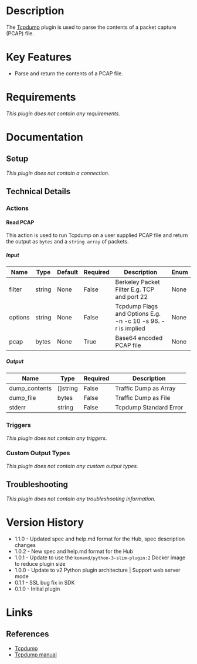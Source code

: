 # Description

The [Tcpdump](http://www.tcpdump.org) plugin is used to parse the contents of a packet capture (PCAP) file.

# Key Features

* Parse and return the contents of a PCAP file.

# Requirements

_This plugin does not contain any requirements._

# Documentation

## Setup

_This plugin does not contain a connection._

## Technical Details

### Actions

#### Read PCAP

This action is used to run Tcpdump on a user supplied PCAP file and return the output as `bytes` and a `string array` of packets.

##### Input

|Name|Type|Default|Required|Description|Enum|
|----|----|-------|--------|-----------|----|
|filter|string|None|False|Berkeley Packet Filter E.g. TCP and port 22|None|
|options|string|None|False|Tcpdump Flags and Options E.g. -n -c 10 -s 96. -r is implied|None|
|pcap|bytes|None|True|Base64 encoded PCAP file|None|

##### Output

|Name|Type|Required|Description|
|----|----|--------|-----------|
|dump_contents|[]string|False|Traffic Dump as Array|
|dump_file|bytes|False|Traffic Dump as File|
|stderr|string|False|Tcpdump Standard Error|

### Triggers

_This plugin does not contain any triggers._

### Custom Output Types

_This plugin does not contain any custom output types._

## Troubleshooting

_This plugin does not contain any troubleshooting information._

# Version History

* 1.1.0 - Updated spec and help.md format for the Hub, spec description changes
* 1.0.2 - New spec and help.md format for the Hub
* 1.0.1 - Update to use the `komand/python-3-slim-plugin:2` Docker image to reduce plugin size
* 1.0.0 - Update to v2 Python plugin architecture | Support web server mode
* 0.1.1 - SSL bug fix in SDK
* 0.1.0 - Initial plugin

# Links

## References

* [Tcpdump](http://www.tcpdump.org)
* [Tcpdump manual](http://www.tcpdump.org/tcpdump_man.html)

